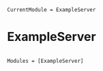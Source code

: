 ```@meta
CurrentModule = ExampleServer
```

# ExampleServer

```@index
```

```@autodocs
Modules = [ExampleServer]
```
